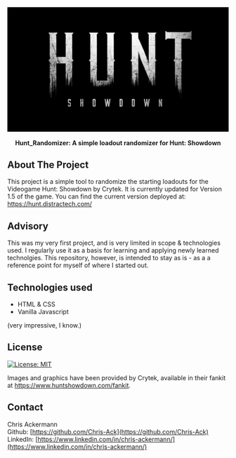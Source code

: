 
<div align="center">
<img src="assets/Hunt_Logo_Textured_White.jpg" width=540px>

  <b>Hunt_Randomizer: A simple loadout randomizer for Hunt: Showdown</b>
</div>  

## About The Project

This project is a simple tool to randomize the starting loadouts for the Videogame Hunt: Showdown by Crytek.
It is currently updated for Version 1.5 of the game. You can find the current version deployed at:
<https://hunt.distractech.com/>

## Advisory

This was my very first project, and is very limited in scope & technologies used. I regularly use it as a basis for learning and applying newly learned technolgies.
This repository, however, is intended to stay as is - as a a reference point for myself of where I started out.

## Technologies used

- HTML & CSS
- Vanilla Javascript

(very impressive, I know.)

## License

[![License: MIT](https://img.shields.io/badge/License-MIT-yellow.svg)](https://opensource.org/licenses/MIT)

Images and graphics have been provided by Crytek, available in their fankit at <https://www.huntshowdown.com/fankit>.

## Contact

Chris Ackermann
<br />
Github: [https://github.com/Chris-Ack](https://github.com/Chris-Ack)
<br />
LinkedIn: [https://www.linkedin.com/in/chris-ackermann/](https://www.linkedin.com/in/chris-ackermann/)
